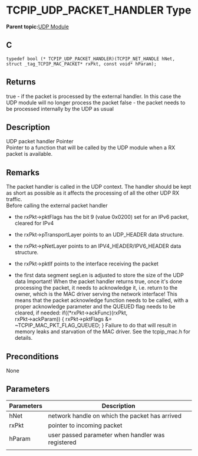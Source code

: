 # TCPIP\_UDP\_PACKET\_HANDLER Type

**Parent topic:**[UDP Module](GUID-D2D8E9C8-0778-41E2-8F0B-194954B92250.md)

## C

```
typedef bool (* TCPIP_UDP_PACKET_HANDLER)(TCPIP_NET_HANDLE hNet, struct _tag_TCPIP_MAC_PACKET* rxPkt, const void* hParam); 
```

## Returns

true - if the packet is processed by the external handler. In this case the UDP module will no longer process the packet false - the packet needs to be processed internally by the UDP as usual

## Description

UDP packet handler Pointer<br />Pointer to a function that will be called by the UDP module when a RX packet is available.

## Remarks

The packet handler is called in the UDP context. The handler should be kept as short as possible as it affects the processing of all the other UDP RX traffic.<br />Before calling the external packet handler

-   the rxPkt-\>pktFlags has the bit 9 \(value 0x0200\) set for an IPv6 packet, cleared for IPv4

-   the rxPkt-\>pTransportLayer points to an UDP\_HEADER data structure.

-   the rxPkt-\>pNetLayer points to an IPV4\_HEADER/IPV6\_HEADER data structure.

-   the rxPkt-\>pktIf points to the interface receiving the packet

-   the first data segment segLen is adjusted to store the size of the UDP data Important! When the packet handler returns true, once it's done processing the packet, it needs to acknowledge it, i.e. return to the owner, which is the MAC driver serving the network interface! This means that the packet acknowledge function needs to be called, with a proper acknowledge parameter and the QUEUED flag needs to be cleared, if needed: if\(\(\*rxPkt-\>ackFunc\)\(rxPkt,<br />rxPkt-\>ackParam\)\) \{ rxPkt-\>pktFlags &= ~TCPIP\_MAC\_PKT\_FLAG\_QUEUED; \} Failure to do that will result in memory leaks and starvation of the MAC driver. See the tcpip\_mac.h for details.


## Preconditions

None

## Parameters

|Parameters|Description|
|----------|-----------|
|hNet|network handle on which the packet has arrived|
|rxPkt|pointer to incoming packet|
|hParam|user passed parameter when handler was registered|
|||

